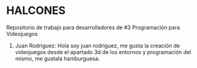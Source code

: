 # HALCONES
Repositorio de trabajo para desarrolladores de #3 Programación para Videojuegos
1. Juan Rodriguez: Hola soy juan rodriguez, me gusta la creación de videojuegos desde el apartado 3d de los entornos y programación del mismo, me gustala hamburguesa.
